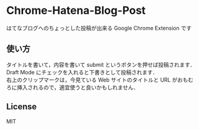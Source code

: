 Chrome-Hatena-Blog-Post
=======================

はてなブログへのちょっとした投稿が出来る Google Chrome Extension です

使い方
------
タイトルを書いて，内容を書いて submit というボタンを押せば投稿されます．  
Draft Mode にチェックを入れると下書きとして投稿されます．  
右上のクリップマークは，今見ている Web サイトのタイトルと URL がおもむろに挿入されるので，適宜使うと良いかもしれません．

License
-------

MIT
